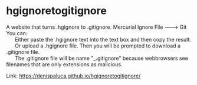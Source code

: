 # hgignoretogitignore
A website that turns .hgignore to .gitignore. Mercurial Ignore File ---> Git  
You can:  
&nbsp;&nbsp;&nbsp;&nbsp;&nbsp; Either paste the .hgignore text into the text box and then copy the result.  
&nbsp;&nbsp;&nbsp;&nbsp;&nbsp; Or upload a .hgignore file. Then you will be prompted to download a .gitignore file.  
&nbsp;&nbsp;&nbsp;&nbsp;&nbsp; The .gitignore file will be name "_.gitignore" because webbrowsers see filenames that are only extensions as malicious. 

Link: https://denispaluca.github.io/hgignoretogitignore/

